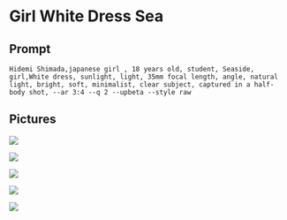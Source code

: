 # Girl White Dress Sea

## Prompt

```
Hidemi Shimada,japanese girl , 18 years old, student, Seaside, girl,White dress, sunlight, light, 35mm focal length, angle, natural light, bright, soft, minimalist, clear subject, captured in a half-body shot, --ar 3:4 --q 2 --upbeta --style raw
```

## Pictures

![](https://cdn.discordapp.com/attachments/780968218017136674/1106273816470106112/fatdoge_Hidemi_Shimadajapanese_girl__18_years_old_student_Seasi_0d4366ab-81e0-4aa0-bb7e-6db65a0b666a.png)

![](https://cdn.discordapp.com/attachments/780968218017136674/1106274007969431632/fatdoge_Hidemi_Shimadajapanese_girl__18_years_old_student_Seasi_9f254a9f-9e93-48bf-b1c1-4ce8f4ed606a.png)

![](https://cdn.discordapp.com/attachments/780968218017136674/1106274019470221353/fatdoge_Hidemi_Shimadajapanese_girl__18_years_old_student_Seasi_3aed80a6-5ff4-4f03-8823-98fbfa21d757.png)

![](https://cdn.discordapp.com/attachments/780968218017136674/1106274025971404871/fatdoge_Hidemi_Shimadajapanese_girl__18_years_old_student_Seasi_340cf4d3-a670-4b90-8dd2-85d720adf25f.png)

![](https://cdn.discordapp.com/attachments/780968218017136674/1106274037912588348/fatdoge_Hidemi_Shimadajapanese_girl__18_years_old_student_Seasi_f54f7fd8-8fcf-491d-aa86-5bbad7720786.png)
